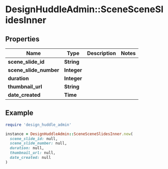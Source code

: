 # DesignHuddleAdmin::SceneSceneSlidesInner

## Properties

| Name | Type | Description | Notes |
| ---- | ---- | ----------- | ----- |
| **scene_slide_id** | **String** |  |  |
| **scene_slide_number** | **Integer** |  |  |
| **duration** | **Integer** |  |  |
| **thumbnail_url** | **String** |  |  |
| **date_created** | **Time** |  |  |

## Example

```ruby
require 'design_huddle_admin'

instance = DesignHuddleAdmin::SceneSceneSlidesInner.new(
  scene_slide_id: null,
  scene_slide_number: null,
  duration: null,
  thumbnail_url: null,
  date_created: null
)
```

